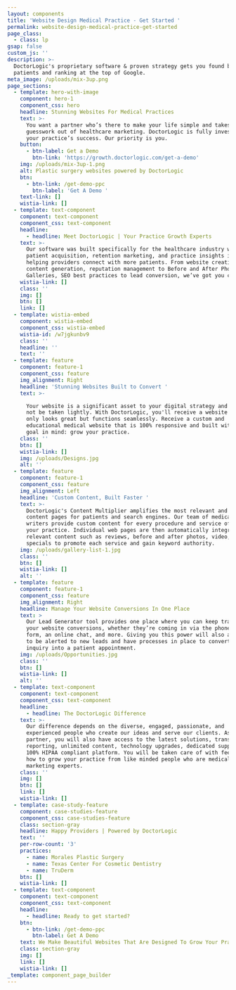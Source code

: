 ```yaml
---
layout: components
title: 'Website Design Medical Practice - Get Started '
permalink: website-design-medical-practice-get-started
page_class:
  - class: lp
gsap: false
custom_js: ''
description: >-
  DoctorLogic's proprietary software & proven strategy gets you found by more
  patients and ranking at the top of Google.
meta_image: /uploads/mix-3up.png
page_sections:
  - template: hero-with-image
    component: hero-1
    component_css: hero
    headline: Stunning Websites For Medical Practices
    text: >-
      You want a partner who’s there to make your life simple and takes the
      guesswork out of healthcare marketing. DoctorLogic is fully invested in
      your practice’s success. Our priority is you.
    button:
      - btn-label: Get a Demo
        btn-link: 'https://growth.doctorlogic.com/get-a-demo'
    img: /uploads/mix-3up-1.png
    alt: Plastic surgery websites powered by DoctorLogic
    btn:
      - btn-link: /get-demo-ppc
        btn-label: 'Get A Demo '
    text-link: []
    wistia-link: []
  - template: text-component
    component: text-component
    component_css: text-component
    headline:
      - headline: Meet DoctorLogic | Your Practice Growth Experts
    text: >-
      Our software was built specifically for the healthcare industry with
      patient acquisition, retention marketing, and practice insights in mind,
      helping providers connect with more patients. From website creation to
      content generation, reputation management to Before and After Photo
      Galleries, SEO best practices to lead conversion, we’ve got you covered.
    wistia-link: []
    class: ''
    img: []
    btn: []
    link: []
  - template: wistia-embed
    component: wistia-embed
    component_css: wistia-embed
    wistia-id: /w7jgkunbv9
    class: ''
    headline: ''
    text: ''
  - template: feature
    component: feature-1
    component_css: feature
    img_alignment: Right
    headline: 'Stunning Websites Built to Convert '
    text: >-

      Your website is a significant asset to your digital strategy and should
      not be taken lightly. With DoctorLogic, you'll receive a website that not
      only looks great but functions seamlessly. Receive a custom and
      educational medical website that is 100% responsive and built with one
      goal in mind: grow your practice.
    class: ''
    btn: []
    wistia-link: []
    img: /uploads/Designs.jpg
    alt: ''
  - template: feature
    component: feature-1
    component_css: feature
    img_alignment: Left
    headline: 'Custom Content, Built Faster '
    text: >-
      DoctorLogic's Content Multiplier amplifies the most relevant and engaging
      content pages for patients and search engines. Our team of medical content
      writers provide custom content for every procedure and service offered at
      your practice. Individual web pages are then automatically integrated with
      relevant content such as reviews, before and after photos, video, and
      specials to promote each service and gain keyword authority.
    img: /uploads/gallery-list-1.jpg
    class: ''
    btn: []
    wistia-link: []
    alt: ''
  - template: feature
    component: feature-1
    component_css: feature
    img_alignment: Right
    headline: Manage Your Website Conversions In One Place
    text: >
      Our Lead Generator tool provides one place where you can keep track of all
      your website conversions, whether they’re coming in via the phone, a web
      form, an online chat, and more. Giving you this power will also allow you
      to be alerted to new leads and have processes in place to convert a mere
      inquiry into a patient appointment.
    img: /uploads/Opportunities.jpg
    class: ''
    btn: []
    wistia-link: []
    alt: ''
  - template: text-component
    component: text-component
    component_css: text-component
    headline:
      - headline: The DoctorLogic Difference
    text: >-
      Our difference depends on the diverse, engaged, passionate, and
      experienced people who create our ideas and serve our clients. As our
      partner, you will also have access to the latest solutions, transparent
      reporting, unlimited content, technology upgrades, dedicated support and a
      100% HIPAA compliant platform. You will be taken care of with feedback on
      how to grow your practice from like minded people who are medical
      marketing experts.
    class: ''
    img: []
    btn: []
    link: []
    wistia-link: []
  - template: case-study-feature
    component: case-studies-feature
    component_css: case-studies-feature
    class: section-gray
    headline: Happy Providers | Powered by DoctorLogic
    text: ''
    per-row-count: '3'
    practices:
      - name: Morales Plastic Surgery
      - name: Texas Center For Cosmetic Dentistry
      - name: TruDerm
    btn: []
    wistia-link: []
  - template: text-component
    component: text-component
    component_css: text-component
    headline:
      - headline: Ready to get started?
    btn:
      - btn-link: /get-demo-ppc
        btn-label: Get A Demo
    text: We Make Beautiful Websites That Are Designed To Grow Your Practice
    class: section-gray
    img: []
    link: []
    wistia-link: []
_template: component_page_builder
---
```


